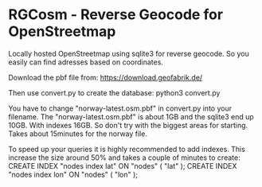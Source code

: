 # RGCosm - Reverse Geocode for OpenStreetmap

Locally hosted OpenStreetmap using sqlite3 for reverse geocode.
So you easily can find adresses based on coordinates.

Download the pbf file from:
https://download.geofabrik.de/

Then use convert.py to create the database:
python3 convert.py

You have to change "norway-latest.osm.pbf" in convert.py into your filename.
The "norway-latest.osm.pbf" is about 1GB and the sqlite3 end up 10GB. With indexes 16GB. So don't try with the biggest areas for starting. Takes about 15minutes for the norway file.

To speed up your queries it is highly recommended to add indexes. This increase the size around 50% and takes a couple of minutes to create:
CREATE INDEX "nodes index lat" ON "nodes" ( "lat" );
CREATE INDEX "nodes index lon" ON "nodes" ( "lon" );